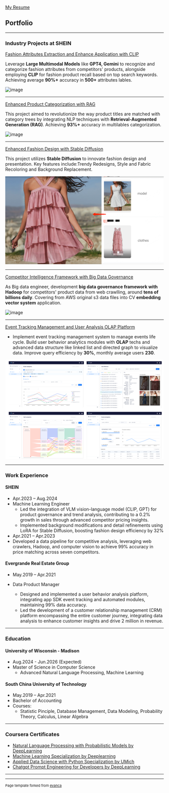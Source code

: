 [My Resume](pdf/Resume.pdf)


## Portfolio

---

### Industry Projects at SHEIN


[Fashion Attributes Extraction and Enhance Application with CLIP](attributes_recognition.md)

Leverage **Large Multimodal Models** like **GPT4, Gemini** to recognize and categorize fashion attributes from competitors' products, alongside employing **CLIP** for fashion product recall based on top search keywords. Achieving average **90%+** accuracy in **500+** attributes lables.

![image](https://github.com/user-attachments/assets/00b3d60a-c788-420b-93c4-f96a3bb62b01)


---

[Enhanced Product Categorization with RAG](rag.md)

This project aimed to revolutionize the way product titles are matched with category trees by integrating NLP techniques with **Retrieval-Augmented Generation (RAG)**. Achieving **93%+** accuracy in multilables categorization.


![image](https://github.com/user-attachments/assets/c19c1555-5bf6-4a50-b9bb-6de7a392ff55)

---


[Enhanced Fashion Design with Stable Diffusion](sd.md)

This project utilizes **Stable Diffusion** to innovate fashion design and presentation. Key features include:Trendy Redesigns, Style and Fabric Recoloring and Background Replacement. 

<img src="images/sd/1.png?raw=true"/>

---

[Competitor Intelligence Framework with Big Data Governance](dw.md)

As Big data engineer, development **big data governance framework with Hadoop** for competitors' product data from web crawlling, around **tens of billions daily**. Covering from AWS original s3 data files into CV **embedding vector system** application.


![image](https://github.com/user-attachments/assets/dfd91028-124a-4382-ad88-fc5d8284edac)


---

[Event Tracking Management and User Analysis OLAP Platform](sample_page.md)

- Implement event tracking management system to manage events life cycle. Build user behavior analytics modules with **OLAP** techs and advanced data structure like linked list and directed graph to visualize data. Improve query efficiency by **30%**, monthly average users **230**.


<img src="images/event/user.png?raw=true"/>

---


### Work Experience


#### SHEIN

- Apr.2023 – Aug.2024
- Machine Learning Engineer
  - Led the integration of VLM vision-language model (CLIP, GPT) for product governance and trend analysis, contributing to a 0.2% growth in sales through advanced competitor pricing insights.
  - Implemented background modifications and detail refinements using LoRA for Stable Diffusion, boosting
fashion design efficiency by 32%
- Apr.2021 – Apr.2023
- Developed a data pipeline for competitive analysis, leveraging web crawlers, Hadoop, and computer vision to achieve 99% accuracy in price matching across seven competitors.

#### Evergrande Real Estate Group
- May.2019 – Apr.2021
- Data Product Manager

  - Designed and implemented a user behavior analysis platform, integrating app SDK event tracking and automated modules, maintaining 99% data accuracy.
  - Led the development of a customer relationship management (CRM) platform encompassing the entire customer journey, integrating data analysis to enhance customer insights and drive 2 million in revenue.


---


### Education

#### University of Wisconsin - Madison
- Aug.2024 - Jun.2026 (Expected)
- Master of Science in Computer Science
  - Advanced Natural Language Processing, Machine Learning


#### South China University of Technology
- May.2019 – Apr.2021
- Bachelor of Accounting
- Courses:
  - Statistic Pinciple, Database Management, Data Modeling, Probability Theory, Calculus, Linear Algebra

---

### Coursera Certificates

- [Natural Language Processing with Probabilistic Models by DeepLearning](https://coursera.org/share/77c537479f66df08cb4f98cc85c00482)
- [Machine Learning Specialization by Deeplearning](https://coursera.org/share/3416876f5d22628638b4b3e4d4740645)
- [Applied Data Science with Python Specialization by UMich](https://coursera.org/share/e1f257c5914c91b712dc7884923288df)
- [Chatgpt Prompt Engineering for Developers by DeepLearning](https://www.deeplearning.ai/short-courses/chatgpt-prompt-engineering-for-developers/)


---


---
<p style="font-size:11px">Page template forked from <a href="https://github.com/evanca/quick-portfolio">evanca</a></p>
<!-- Remove above link if you don't want to attibute -->
